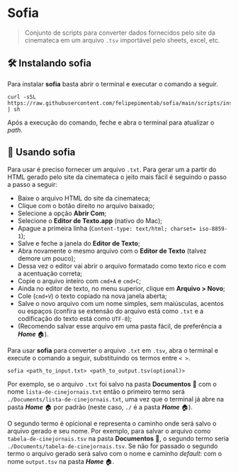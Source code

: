 # Sofia

> Conjunto de scripts para converter dados fornecidos pelo site da cinemateca em um arquivo `.tsv` importável pelo sheets, excel, etc.

## 🛠️ Instalando sofia
Para instalar **sofia** basta abrir o terminal e executar o comando a seguir.

```
curl -sSL https://raw.githubusercontent.com/felipepimentab/sofia/main/scripts/install.sh | sh
```

Após a execução do comando, feche e abra o terminal para atualizar o *path*.

## 🚀 Usando sofia

Para usar é preciso fornecer um arquivo `.txt`. Para gerar um a partir do HTML gerado pelo site da cinemateca o jeito mais fácil é seguindo o passo a passo a seguir:

- Baixe o arquivo HTML do site da cinemateca;
- Clique com o botão direito no arquivo baixado;
- Selecione a opção **Abrir Com**;
- Selecione o **Editor de Texto.app** (nativo do Mac);
- Apague a primeira linha (`Content-type: text/html; charset= iso-8859-1`);
- Salve e feche a janela do **Editor de Texto**;
- Abra novamente o mesmo arquivo com o **Editor de Texto** (talvez demore um pouco);
- Dessa vez o editor vai abrir o arquivo formatado como texto rico e com a acentuação correta;
- Copie o arquivo inteiro com `cmd+A` e `cmd+C`;
- Ainda no editor de texto, no menu superior, clique em **Arquivo > Novo**;
- Cole (`cmd+V`) o texto copiado na nova janela aberta;
- Salve o novo arquivo com um nome simples, sem maiúsculas, acentos ou espaços (confira se extensão do arquivo está como `.txt` e a codificação do texto está como `UTF-8`);
- (Recomendo salvar esse arquivo em uma pasta fácil, de preferência a ***Home*** 🏠).

Para usar **sofia** para converter o arquivo `.txt` em `.tsv`, abra o terminal e execute o comando a seguir, substituindo os termos entre `< >`.

```
sofia <path_to_input.txt> <path_to_output.tsv(optional)>
```

Por exemplo, se o arquivo `.txt` foi salvo na pasta **Documentos** 📄 com o nome `lista-de-cinejornais.txt` então o primeiro termo será `./Documents/lista-de-cinejornais.txt`, uma vez que o terminal já abre na pasta ***Home*** 🏠 por padrão (neste caso, `./` é a pasta ***Home*** 🏠).

O segundo termo é opicional e representa o caminho onde será salvo o arquivo gerado e seu nome. Por exemplo, para salvar o arquivo como `tabela-de-cinejornais.tsv` na pasta **Documentos** 📄, o segundo termo seria `./Documents/tabela-de-cinejornais.tsv`. Se não for passado o segundo termo o arquivo gerado será salvo com o nome e caminho *default*: com o nome `output.tsv` na pasta  ***Home*** 🏠.